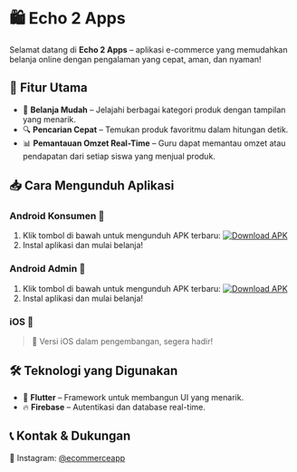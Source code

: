 # 🛍️ Echo 2 Apps

Selamat datang di **Echo 2 Apps** – aplikasi e-commerce yang memudahkan belanja online dengan pengalaman yang cepat, aman, dan nyaman!

## 🚀 Fitur Utama
- 🛒 **Belanja Mudah** – Jelajahi berbagai kategori produk dengan tampilan yang menarik.
- 🔍 **Pencarian Cepat** – Temukan produk favoritmu dalam hitungan detik.
- 📊 **Pemantauan Omzet Real-Time** – Guru dapat memantau omzet atau pendapatan dari setiap siswa yang menjual produk.

## 📥 Cara Mengunduh Aplikasi

### Android Konsumen 📱
1. Klik tombol di bawah untuk mengunduh APK terbaru:
   [![Download APK](https://img.shields.io/badge/Download-APK-blue?style=for-the-badge&logo=android)](https://drive.google.com/file/d/1wDGTtmB5hPIqbgXWa5265mm6YjEgDPR7/view?usp=sharing)
2. Instal aplikasi dan mulai belanja!

### Android Admin 📱
1. Klik tombol di bawah untuk mengunduh APK terbaru:
   [![Download APK](https://img.shields.io/badge/Download-APK-blue?style=for-the-badge&logo=android)](https://drive.google.com/file/d/126-uXuczPQsDxDB4a6y30UVSn4kbt_WS/view?usp=sharing)
2. Instal aplikasi dan mulai belanja!

### iOS 🍏
> 🚧 Versi iOS dalam pengembangan, segera hadir!

## 🛠️ Teknologi yang Digunakan
- 🎯 **Flutter** – Framework untuk membangun UI yang menarik.
- 🔥 **Firebase** – Autentikasi dan database real-time.

## 📞 Kontak & Dukungan
📸 Instagram: [@ecommerceapp](http://instagram.com/rafy_998)
